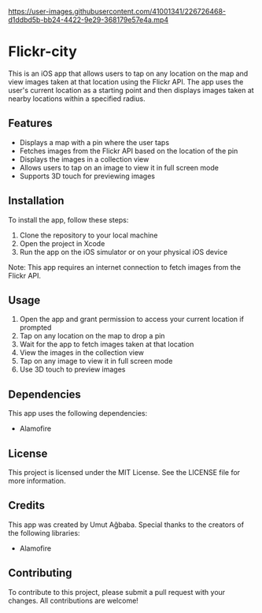 

https://user-images.githubusercontent.com/41001341/226726468-d1ddbd5b-bb24-4422-9e29-368179e57e4a.mp4

# Flickr-city

This is an iOS app that allows users to tap on any location on the map and view images taken at that location using the Flickr API. The app uses the user's current location as a starting point and then displays images taken at nearby locations within a specified radius.

## Features

- Displays a map with a pin where the user taps
- Fetches images from the Flickr API based on the location of the pin
- Displays the images in a collection view
- Allows users to tap on an image to view it in full screen mode
- Supports 3D touch for previewing images

## Installation

To install the app, follow these steps:

1. Clone the repository to your local machine
2. Open the project in Xcode
3. Run the app on the iOS simulator or on your physical iOS device

Note: This app requires an internet connection to fetch images from the Flickr API.

## Usage

1. Open the app and grant permission to access your current location if prompted
2. Tap on any location on the map to drop a pin
3. Wait for the app to fetch images taken at that location
4. View the images in the collection view
5. Tap on any image to view it in full screen mode
6. Use 3D touch to preview images


## Dependencies

This app uses the following dependencies:

- Alamofire

## License

This project is licensed under the MIT License. See the LICENSE file for more information.

## Credits

This app was created by Umut Ağbaba. Special thanks to the creators of the following libraries:

- Alamofire


## Contributing

To contribute to this project, please submit a pull request with your changes. All contributions are welcome!

